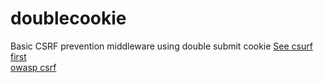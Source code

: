 # doublecookie
Basic CSRF prevention middleware using double submit cookie
[See csurf first](https://github.com/expressjs/csurf)  
[owasp csrf](https://www.owasp.org/index.php/Cross-Site_Request_Forgery_(CSRF)_Prevention_Cheat_Sheet)  